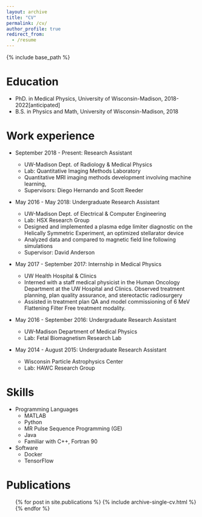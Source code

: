 ```yaml
---
layout: archive
title: "CV"
permalink: /cv/
author_profile: true
redirect_from:
  - /resume
---
```


{% include base_path %}

Education
======
* PhD. in Medical Physics, University of Wisconsin-Madison, 2018-2022[anticipated]
* B.S. in Physics and Math, University of Wisconsin-Madison, 2018

Work experience
======
* September 2018 - Present: Research Assistant
  * UW-Madison Dept. of Radiology & Medical Physics
  * Lab: Quantitative Imaging Methods Laboratory
  * Quantitative MRI imaging methods development involving machine learning,
  * Supervisors: Diego Hernando and Scott Reeder

* May 2016 - May 2018: Undergraduate Research Assistant
  * UW-Madison Dept. of Electrical & Computer Engineering
  * Lab: HSX Research Group
  * Designed and implemented a plasma edge limiter diagnostic on the Helically Symmetric Experiment, an optimized stellarator device
  * Analyzed data and compared to magnetic field line following simulations
  * Supervisor: David Anderson

* May 2017 - September 2017: Internship in Medical Physics
  * UW Health Hospital & Clinics
  * Interned with a staff medical physicist in the Human Oncology Department at the UW Hospital and Clinics. Observed treatment planning, plan quality assurance, and stereotactic radiosurgery
  * Assisted in treatment plan QA and model commissioning of 6 MeV Flattening Filter Free treatment modality.

* May 2016 - September 2016: Undergraduate Research Assistant
  * UW-Madison Department of Medical Physics
  * Lab: Fetal Biomagnetism Research Lab

* May 2014 - August 2015: Undergraduate Research Assistant
  * Wisconsin Particle Astrophysics Center
  * Lab: HAWC Research Group
  
Skills
======
* Programming Languages
  * MATLAB
  * Python
  * MR Pulse Sequence Programming (GE)
  * Java
  * Familiar with C++, Fortran 90
* Software
  * Docker
  * TensorFlow

Publications
======
  <ul>{% for post in site.publications %}
    {% include archive-single-cv.html %}
  {% endfor %}</ul>

